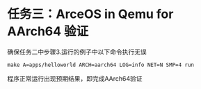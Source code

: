 # 任务三：ArceOS in Qemu for AArch64 验证

确保任务二中步骤3.运行的例子中以下命令执行无误

```shell
make A=apps/helloworld ARCH=aarch64 LOG=info NET=N SMP=4 run
```

程序正常运行出现预期结果，即完成AArch64验证
